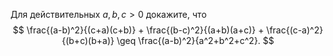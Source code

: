 Для действительных $a,b,c  >  0$ докажите, что
 $$ \frac{(a-b)^2}{(c+a)(c+b)} + \frac{(b-c)^2}{(a+b)(a+c)} + \frac{(c-a)^2}{(b+c)(b+a)} \geq \frac{(a-b)^2}{a^2+b^2+c^2}. $$ 